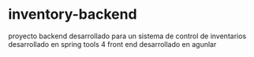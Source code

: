# inventory-backend
proyecto backend  desarrollado para un sistema de control de inventarios  desarrollado en spring tools 4 front end desarrollado en agunlar 
